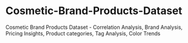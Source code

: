 # Cosmetic-Brand-Products-Dataset
Cosmetic Brand Products Dataset - Correlation Analysis, Brand Analysis, Pricing Insights, Product categories, Tag Analysis, Color Trends 
